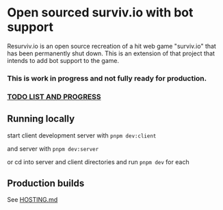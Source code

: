 # Open sourced surviv.io with bot support
Resurviv.io is an open source recreation of a hit web game "surviv.io" that has been permanently shut down.
This is an extension of that project that intends to add bot support to the game.

### This is work in progress and not fully ready for production.

### [TODO LIST AND PROGRESS](./TODO.md)

## Running locally

start client development server with `pnpm dev:client`

and server with `pnpm dev:server`

or cd into server and client directories and run `pnpm dev` for each

## Production builds
See [HOSTING.md](./HOSTING.md)
